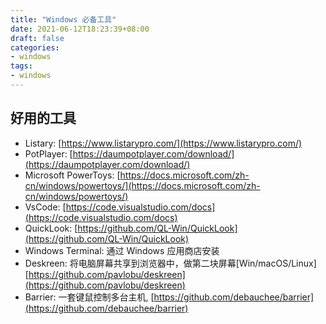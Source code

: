 ```yaml
---
title: "Windows 必备工具"
date: 2021-06-12T18:23:39+08:00
draft: false
categories: 
- windows
tags:
- windows
---
```


## 好用的工具

- Listary: [https://www.listarypro.com/](https://www.listarypro.com/)
- PotPlayer: [https://daumpotplayer.com/download/](https://daumpotplayer.com/download/)
- Microsoft PowerToys: [https://docs.microsoft.com/zh-cn/windows/powertoys/](https://docs.microsoft.com/zh-cn/windows/powertoys/)
- VsCode: [https://code.visualstudio.com/docs](https://code.visualstudio.com/docs)
- QuickLook: [https://github.com/QL-Win/QuickLook](https://github.com/QL-Win/QuickLook)
- Windows Terminal: 通过 Windows 应用商店安装
- Deskreen: 将电脑屏幕共享到浏览器中，做第二块屏幕[Win/macOS/Linux] [https://github.com/pavlobu/deskreen](https://github.com/pavlobu/deskreen)
- Barrier: 一套键鼠控制多台主机, [https://github.com/debauchee/barrier](https://github.com/debauchee/barrier)